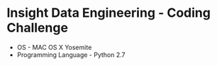 Insight Data Engineering - Coding Challenge
===========================================================

* OS - MAC OS X Yosemite
* Programming Language - Python 2.7

